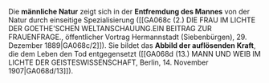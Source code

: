 
Die **männliche Natur** zeigt sich in der **Entfremdung des Mannes** von der Natur durch einseitige Spezialisierung ([[GA068c (2.) DIE FRAU IM LICHTE DER GOETHE'SCHEN WELTANSCHAUUNG.EIN BEITRAG ZUR FRAUENFRAGE., öffentlicher Vortrag Hermannstadt (Siebenbürgen), 29. Dezember 1889|GA068c/2]]). Sie bildet das **Abbild der auflösenden Kraft**, die dem Leben den Tod entgegensetzt ([[GA068d (13.) MANN UND WEIB IM LICHTE DER GEISTESWISSENSCHAFT, Berlin, 14. November 1907|GA068d/13]]).
